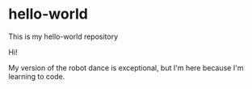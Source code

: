 # hello-world
This is my hello-world repository

Hi!

My version of the robot dance is exceptional,
  but I'm here because I'm learning to code.
